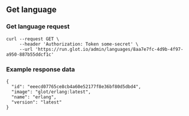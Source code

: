 ## Get language

### Get language request
    curl --request GET \
         --header 'Authorization: Token some-secret' \
         --url 'https://run.glot.io/admin/languages/8aa7e7fc-4d9b-4f97-a950-887b55ddcf1c'


### Example response data
    {
      "id": "eeecd07765ce8cb4a60e52177f8e36bf80d5dbd4",
      "image": "glot/erlang:latest",
      "name": "erlang",
      "version": "latest"
    }
